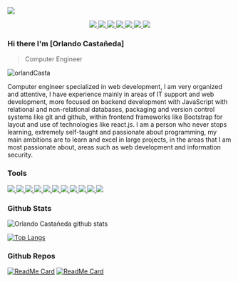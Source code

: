 ![](https://res.cloudinary.com/cozyplace/image/upload/v1604910396/Captura1_tikw44.png)

  <p align="center">
    <a href="mailto:orlandos.casta@gmail.com">
      <img src="https://img.shields.io/badge/gmail-D14836?&style=for-the-badge&logo=gmail&logoColor=white"/>
    </a>
    <a href="https://www.linkedin.com/in/luis-orlando-casta%C3%B1eda-espinoza-758426161/">
      <img src="https://img.shields.io/badge/linkedin-%230077B5.svg?&style=for-the-badge&logo=linkedin&logoColor=white"/>
    </a>
    <a href="https://github.com/orlandCasta">
      <img src="https://img.shields.io/badge/github-%23100000.svg?&style=for-the-badge&logo=github&logoColor=white"/>
    </a>
    <a href="https://www.facebook.com/orlando.castaneda.75">
      <img src="https://img.shields.io/badge/facebook-%231877F2.svg?&style=for-the-badge&logo=facebook&logoColor=white"/>
    </a>
    <a href="https://www.instagram.com/orlando_cast/?hl=es-la">
      <img src="https://img.shields.io/badge/instagram-%23E4405F.svg?&style=for-the-badge&logo=instagram&logoColor=white"/>
    </a>
    <a href="https://twitter.com/orlandCasta">
      <img src="https://img.shields.io/badge/twitter-%231DA1F2.svg?&style=for-the-badge&logo=twitter&logoColor=white"/>
    </a>
    <a href="https://www.youtube.com/channel/UCUoh4plhdSvcSChUD0kZK2w?view_as=subscriber">
      <img src="https://img.shields.io/badge/youtube-%23FF0000.svg?&style=for-the-badge&logo=youtube&logoColor=white"/>
    </a>
  </p>

### Hi there I'm [Orlando Castañeda]
> Computer Engineer


<img src="https://komarev.com/ghpvc/?username=orlandCasta" alt="orlandCasta" />

<div>
 <p>
Computer engineer specialized in web development, I am very organized and attentive, I have experience mainly in areas of IT support and web development, more focused on backend development with JavaScript with relational and non-relational databases, packaging and version control systems like git and github, within frontend frameworks like Bootstrap for layout and use of technologies like react.js. I am a person who never stops learning, extremely self-taught and passionate about programming, my main ambitions are to learn and excel in large projects, in the areas that I am most passionate about, areas such as web development and information security.
</p>
</div>
 
### Tools


<p>
    <a href="mailto:orlandos.casta@gmail.com">
      <img src="https://img.shields.io/badge/javascript-%23F7DF1E.svg?&style=for-the-badge&logo=javascript&logoColor=black"/>
    </a>
    <a href="https://www.linkedin.com/in/luis-orlando-casta%C3%B1eda-espinoza-758426161/">
      <img src="https://img.shields.io/badge/node.js%20-%2343853D.svg?&style=for-the-badge&logo=node.js&logoColor=white"/>
    </a>
    <a href="https://github.com/orlandCasta">
      <img src="https://img.shields.io/badge/html5%20-%23E34F26.svg?&style=for-the-badge&logo=html5&logoColor=white"/>
    </a>
    <a href="https://www.facebook.com/orlando.castaneda.75">
      <img src="https://img.shields.io/badge/css3%20-%231572B6.svg?&style=for-the-badge&logo=css3&logoColor=white"/>
    </a>
    <a href="https://www.instagram.com/orlando_cast/?hl=es-la">
      <img src="https://img.shields.io/badge/typescript%20-%23007ACC.svg?&style=for-the-badge&logo=typescript&logoColor=white"/>
    </a>
    <a href="https://twitter.com/orlandCasta">
      <img src="https://img.shields.io/badge/express.js%20-%23404d59.svg?&style=for-the-badge"/>
    </a>
    <a href="https://www.youtube.com/channel/UCUoh4plhdSvcSChUD0kZK2w?view_as=subscriber">
      <img src="https://img.shields.io/badge/react%20-%2320232a.svg?&style=for-the-badge&logo=react&logoColor=%2361DAFB"/>
    </a>
    <a href="https://www.youtube.com/channel/UCUoh4plhdSvcSChUD0kZK2w?view_as=subscriber">
      <img src="https://img.shields.io/badge/bootstrap%20-%23563D7C.svg?&style=for-the-badge&logo=bootstrap&logoColor=white"/>
    </a>
    <a href="https://www.youtube.com/channel/UCUoh4plhdSvcSChUD0kZK2w?view_as=subscriber">
      <img src="https://img.shields.io/badge/postgres-%23316192.svg?&style=for-the-badge&logo=postgresql&logoColor=white"/>
    </a>
    <a href="https://www.youtube.com/channel/UCUoh4plhdSvcSChUD0kZK2w?view_as=subscriber">
      <img src="https://img.shields.io/badge/MongoDB-%234ea94b.svg?&style=for-the-badge&logo=mongodb&logoColor=white"/>
    </a>
    <a href="https://www.youtube.com/channel/UCUoh4plhdSvcSChUD0kZK2w?view_as=subscriber">
      <img src="https://img.shields.io/badge/heroku%20-430098.svg?&style=for-the-badge&logo=heroku&logoColor=white"/>
    </a>
  </p>

### Github Stats

![Orlando Castañeda github stats](https://github-readme-stats.vercel.app/api?username=orlandCasta&show_icons=true)

[![Top Langs](https://github-readme-stats.vercel.app/api/top-langs/?username=orlandCasta)](https://github.com/orlandCasta/github-readme-stats)

### Github Repos

[![ReadMe Card](https://github-readme-stats.vercel.app/api/pin/?username=orlandCasta&repo=javascript-profesional&show_owner=true)](https://github.com/orlandCasta/javascript-profesional)
[![ReadMe Card](https://github-readme-stats.vercel.app/api/pin/?username=orlandCasta&repo=call-api-github&show_owner=true)](https://github.com/orlandCasta/call-api-github)
